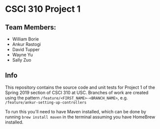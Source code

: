 # CSCI 310 Project 1

## Team Members:
- William Borie
- Ankur Rastogi
- David Tupper
- Wayne Yu
- Sally Zuo

## Info

This repository contains the source code and unit tests for Project 1 of the Spring 2019 section of CSCI 310 at USC. Branches of work are created using the pattern `/feature/<FIRST_NAME>-<BRANCH_NAME>`, e.g. `/feature/ankur-setting-up-controllers`

To run this you'll need to have Maven installed, which can be done by running `brew install maven` in the terminal assuming you have HomeBrew installed.


